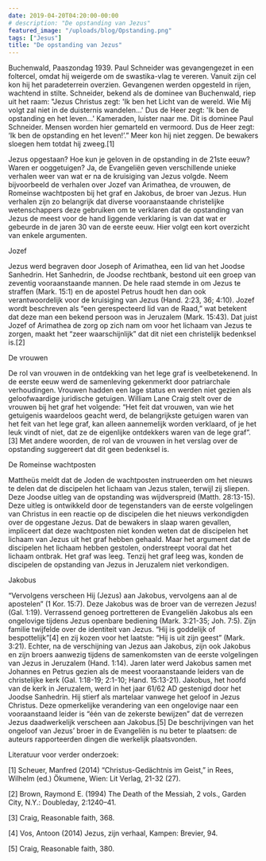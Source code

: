 ```yaml
---
date: 2019-04-20T04:20:00-00:00
# description: "De opstanding van Jezus"
featured_image: "/uploads/blog/Opstanding.png"
tags: ["Jesus"]
title: "De opstanding van Jezus"
---
```

Buchenwald, Paaszondag 1939. Paul Schneider was gevangengezet in een foltercel, omdat hij weigerde om de swastika-vlag te vereren. Vanuit zijn cel kon hij het paradeterrein overzien. Gevangenen werden opgesteld in rijen, wachtend in stilte. Schneider, bekend als de dominee van Buchenwald, riep uit het raam: "Jezus Christus zegt: 'Ik ben het Licht van de wereld. Wie Mij volgt zal niet in de duisternis wandelen...' Dus de Heer zegt: 'Ik ben de opstanding en het leven...' Kameraden, luister naar me. Dit is dominee Paul Schneider. Mensen worden hier gemarteld en vermoord. Dus de Heer zegt: ‘Ik ben de opstanding en het leven!’.” Meer kon hij niet zeggen. De bewakers sloegen hem totdat hij zweeg.[1]

Jezus opgestaan? Hoe kun je geloven in de opstanding in de 21ste eeuw? Waren er ooggetuigen? Ja, de Evangeliën geven verschillende unieke verhalen weer van wat er na de kruisiging van Jezus volgde. Neem bijvoorbeeld de verhalen over Jozef van Arimathea, de vrouwen, de Romeinse wachtposten bij het graf en Jakobus, de broer van Jezus. Hun verhalen zijn zo belangrijk dat diverse vooraanstaande christelijke wetenschappers deze gebruiken om te verklaren dat de opstanding van Jezus de meest voor de hand liggende verklaring is van dat wat er gebeurde in de jaren 30 van de eerste eeuw. Hier volgt een kort overzicht van enkele argumenten. 

Jozef

Jezus werd begraven door Joseph of Arimathea, een lid van het Joodse Sanhedrin. Het Sanhedrin, de Joodse rechtbank, bestond uit een groep van zeventig vooraanstaande mannen. De hele raad stemde in om Jezus te straffen (Mark. 15:1) en de apostel Petrus houdt hen dan ook verantwoordelijk voor de kruisiging van Jezus (Hand. 2:23, 36; 4:10). Jozef wordt beschreven als “een gerespecteerd lid van de Raad,” wat betekent dat deze man een bekend persoon was in Jeruzalem (Mark. 15:43). Dat juist Jozef of Arimathea de zorg op zich nam om voor het lichaam van Jezus te zorgen, maakt het “zeer waarschijnlijk” dat dit niet een christelijk bedenksel is.[2] 

De vrouwen

De rol van vrouwen in de ontdekking van het lege graf is veelbetekenend. In de eerste eeuw werd de samenleving gekenmerkt door patriarchale verhoudingen. Vrouwen hadden een lage status en werden niet gezien als geloofwaardige juridische getuigen. William Lane Craig stelt over de vrouwen bij het graf het volgende: “Het feit dat vrouwen, van wie het getuigenis waardeloos geacht werd, de belangrijkste getuigen waren van het feit van het lege graf, kan alleen aannemelijk worden verklaard, of je het leuk vindt of niet, dat ze de eigenlijke ontdekkers waren van de lege graf”.[3] Met andere woorden, de rol van de vrouwen in het verslag over de opstanding suggereert dat dit geen bedenksel is.

De Romeinse wachtposten

Mattheüs meldt dat de Joden de wachtposten instrueerden om het nieuws te delen dat de discipelen het lichaam van Jezus stalen, terwijl zij sliepen. Deze Joodse uitleg van de opstanding was wijdverspreid (Matth. 28:13-15). Deze uitleg is ontwikkeld door de tegenstanders van de eerste volgelingen van Christus in een reactie op de discipelen die het nieuws verkondigden over de opgestane Jezus. Dat de bewakers in slaap waren gevallen, impliceert dat deze wachtposten niet konden weten dat de discipelen het lichaam van Jezus uit het graf hebben gehaald. Maar het argument dat de discipelen het lichaam hebben gestolen, onderstreept vooral dat het lichaam ontbrak. Het graf was leeg. Tenzij het graf leeg was, konden de discipelen de opstanding van Jezus in Jeruzalem niet verkondigen.

Jakobus

“Vervolgens verscheen Hij (Jezus) aan Jakobus, vervolgens aan al de apostelen” (1 Kor. 15:7). Deze Jakobus was de broer van de verrezen Jezus! (Gal. 1:19). Verrassend genoeg portretteren de Evangeliën Jakobus als een ongelovige tijdens Jezus openbare bediening (Mark. 3:21-35; Joh. 7:5). Zijn familie twijfelde over de identiteit van Jezus. “Hij is goddelijk of bespottelijk”[4] en zij kozen voor het laatste: “Hij is uit zijn geest” (Mark. 3:21). Echter, na de verschijning van Jezus aan Jakobus, zijn ook Jakobus en zijn broers aanwezig tijdens de samenkomsten van de eerste volgelingen van Jezus in Jeruzalem (Hand. 1:14). Jaren later werd Jakobus samen met Johannes en Petrus gezien als de meest vooraanstaande leiders van de christelijke kerk (Gal. 1:18-19; 2:1-10; Hand. 15:13-21). Jakobus, het hoofd van de kerk in Jeruzalem, werd in het jaar 61/62 AD gestenigd door het Joodse Sanhedrin. Hij stierf als martelaar vanwege het geloof in Jezus Christus. Deze opmerkelijke verandering van een ongelovige naar een vooraanstaand leider is “één van de zekerste bewijzen” dat de verrezen Jezus daadwerkelijk verscheen aan Jakobus.[5] De beschrijvingen van het ongeloof van Jezus’ broer in de Evangeliën is nu beter te plaatsen: de auteurs rapporteerden dingen die werkelijk plaatsvonden.

Literatuur voor verder onderzoek:

[1] Scheuer, Manfred (2014) “Christus-Gedächtnis im Geist,” in Rees, Wilhelm (ed.) Ökumene, Wien: Lit Verlag, 21-32 (27).

[2] Brown, Raymond E. (1994) The Death of the Messiah, 2 vols., Garden City, N.Y.: Doubleday, 2:1240–41.

[3] Craig, Reasonable faith, 368.

[4] Vos, Antoon (2014) Jezus, zijn verhaal, Kampen: Brevier, 94.

[5] Craig, Reasonable faith, 380.
